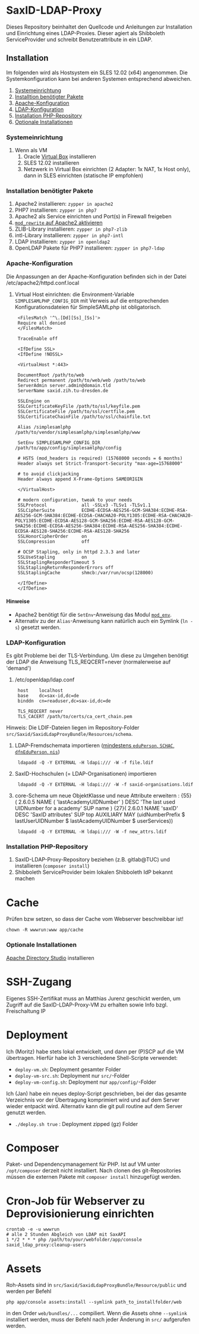 # SaxID-LDAP-Proxy #

Dieses Repository beinhaltet den Quellcode und Anleitungen zur Installation und Einrichtung eines LDAP-Proxies. Dieser agiert als Shibboleth ServiceProvider und schreibt Benutzerattribute in ein LDAP.

## Installation ##

Im folgenden wird als Hostsystem ein SLES 12.02 (x64) angenommen. Die Systemkonfiguration kann bei anderen Systemen entsprechend abweichen.

1. [Systemeinrichtung](#system)
1. [Installtion benötigter Pakete](#pakete)
1. [Apache-Konfiguration](#apache)
1. [LDAP-Konfiguration](#ldap)
1. [Installation PHP-Repository](#php)
1. [Optionale Installationen](#optional)

### <a name="system"></a>Systemeinrichtung ###

1. Wenn als VM
   1. Oracle [Virtual Box](https://www.virtualbox.org/) installieren
   1. SLES 12.02 installieren
   1. Netzwerk in Virtual Box einrichten (2 Adapter: 1x NAT, 1x Host only), dann in SLES einrichten (statische IP empfohlen)

### <a name="pakete"></a>Installation benötigter Pakete ###

1. Apache2 installieren: `zypper in apache2`
1. PHP7 installieren: `zypper in php7`
1. Apache2 als Service einrichten und Port(s) in Firewall freigeben
1. [`mod_rewrite` auf Apache2 aktivieren](http://askubuntu.com/questions/48362/how-to-enable-mod-rewrite-in-apache)
1. ZLIB-Library installieren: `zypper in php7-zlib`
1. intl-Library installieren: `zypper in php7-intl`
1. LDAP installieren: `zypper in openldap2`
1. OpenLDAP Pakete für PHP7 installieren: `zypper in php7-ldap`

### <a name="apache"></a>Apache-Konfiguration ###

Die Anpassungen an der Apache-Konfiguration befinden sich in der Datei
        /etc/apache2/httpd.conf.local

1. Virtual Host einrichten: die Environment-Variable `SIMPLESAMLPHP_CONFIG_DIR` mit Verweis auf die entsprechenden Konfigurationsdateien für SimpleSAMLphp ist obligatorisch.

        <FilesMatch '^\.[Dd][Ss]_[Ss]'>
        Require all denied
        </FilesMatch>

        TraceEnable off

        <IfDefine SSL>
        <IfDefine !NOSSL>

        <VirtualHost *:443>

        DocumentRoot /path/to/web
        Redirect permanent /path/to/web/web /path/to/web
        ServerAdmin server.admin@domain.tld
        ServerName saxid.zih.tu-dresden.de

        SSLEngine on
        SSLCertificateKeyFile /path/to/ssl/keyfile.pem
        SSLCertificateFile /path/to/ssl/certfile.pem
        SSLCertificateChainFile /path/to/ssl/chainfile.txt

        Alias /simplesamlphp /path/to/vendor/simplesamlphp/simplesamlphp/www

        SetEnv SIMPLESAMLPHP_CONFIG_DIR /path/to/app/config/simplesamlphp/config

        # HSTS (mod_headers is required) (15768000 seconds = 6 months)
        Header always set Strict-Transport-Security "max-age=15768000"

        # to avoid clickjacking
        Header always append X-Frame-Options SAMEORIGIN

        </VirtualHost>

        # modern configuration, tweak to your needs
        SSLProtocol             all -SSLv3 -TLSv1 -TLSv1.1
        SSLCipherSuite          ECDHE-ECDSA-AES256-GCM-SHA384:ECDHE-RSA-AES256-GCM-SHA384:ECDHE-ECDSA-CHACHA20-POLY1305:ECDHE-RSA-CHACHA20-POLY1305:ECDHE-ECDSA-AES128-GCM-SHA256:ECDHE-RSA-AES128-GCM-SHA256:ECDHE-ECDSA-AES256-SHA384:ECDHE-RSA-AES256-SHA384:ECDHE-ECDSA-AES128-SHA256:ECDHE-RSA-AES128-SHA256
        SSLHonorCipherOrder     on
        SSLCompression          off

        # OCSP Stapling, only in httpd 2.3.3 and later
        SSLUseStapling          on
        SSLStaplingResponderTimeout 5
        SSLStaplingReturnResponderErrors off
        SSLStaplingCache        shmcb:/var/run/ocsp(128000)

        </IfDefine>
        </IfDefine>


#### Hinweise ####

* Apache2 benötigt für die `SetEnv`-Anweisung das Modul [`mod_env`](http://httpd.apache.org/docs/2.2/mod/mod_env.html).
* Alternativ zu der `Alias`-Anweisung kann natürlich auch ein Symlink (`ln -s`) gesetzt werden.

### <a name="ldap"></a>LDAP-Konfiguration ###

Es gibt Probleme bei der TLS-Verbindung. Um diese zu Umgehen benötigt der LDAP die Anweisung TLS_REQCERT=never (normalerweise auf 'demand')

1. /etc/openldap/ldap.conf

        host	localhost
        base	dc=sax-id,dc=de
        binddn	cn=readuser,dc=sax-id,dc=de

        TLS_REQCERT never
        TLS_CACERT /path/to/certs/ca_cert_chain.pem

Hinweis: Die LDIF-Dateien liegen im Repository-Folder `src/Saxid/SaxidLdapProxyBundle/Resources/schema`.

1. LDAP-Fremdschemata importieren ([mindestens `eduPerson`, `SCHAC`, `dfnEduPerson`, `nis`](https://www.aai.dfn.de/der-dienst/attribute/))

        ldapadd -Q -Y EXTERNAL -H ldapi:/// -W -f file.ldif

1. SaxID-Hochschulen (= LDAP-Organisationen) importieren

        ldapadd -Q -Y EXTERNAL -H ldapi:/// -W -f saxid-organisations.ldif

1. core-Schema um neue ObjektKlasse und neue Attribute erweitern :
{55}( 2.6.0.5 NAME ( 'lastAcademyUIDNumber' ) DESC 'The last used UIDNumber for a academy' SUP name )
{27}( 2.6.0.1 NAME 'saxID' DESC 'SaxID attributes' SUP top AUXILIARY MAY (uidNumberPrefix $ lastUserUIDNumber $ lastAcademyUIDNumber $ userServices))

        ldapadd -Q -Y EXTERNAL -H ldapi:/// -W -f new_attrs.ldif

### <a name="php"></a>Installation PHP-Repository ###

1. SaxID-LDAP-Proxy-Repository beziehen (z.B. gitlab@TUC) und installieren (`composer install`)
1. Shibboleth ServiceProvider beim lokalen Shibboleth IdP bekannt machen

# Cache

Prüfen bzw setzen, so dass der Cache vom Webserver beschreibbar ist!

    chown -R wwwrun:www app/cache

### <a name="optional"></a>Optionale Installationen ###

[Apache Directory Studio](https://directory.apache.org/studio/) installieren

# SSH-Zugang

Eigenes SSH-Zertifikat muss an Matthias Jurenz geschickt werden, um Zugriff auf die SaxID-LDAP-Proxy-VM zu erhalten sowie Info bzgl. Freischaltung IP

# Deployment

Ich (Moritz) habe stets lokal entwickelt, und dann per (P)SCP auf die VM übertragen. Hierfür habe ich 3 verschiedene Shell-Scripte verwendet:

* `deploy-vm.sh`: Deployment gesamter Folder
* `deploy-vm-src.sh`: Deployment nur `src/`-Folder
* `deploy-vm-config.sh`: Deployment nur `app/config/`-Folder

Ich (Jan) habe ein neues deploy-Script geschrieben, bei der das gesamte Verzeichnis vor der Übertragung komprimiert wird und auf dem Server wieder entpackt wird. Alternativ kann die git pull routine auf dem Server genutzt werden.

* `./deploy.sh true` : Deployment zipped (gz) Folder

# Composer

Paket- und Dependencymanagement für PHP. Ist auf VM unter `/opt/composer` derzeit nicht installiert. Nach clonen des git-Repositories müssen die externen Pakete mit `composer install` hinzugefügt werden.

# Cron-Job für Webserver zu Deprovisionierung einrichten

    crontab -e -u wwwrun
    # alle 2 Stunden Abgleich von LDAP mit SaxAPI
    1 */2 * * * php /path/to/your/webfolder/app/console saxid_ldap_proxy:cleanup-users

# Assets

Roh-Assets sind in `src/Saxid/SaxidLdapProxyBundle/Resource/public` und werden per Befehl

    php app/console assets:install --symlink path_to_installfolder/web

in den Order `web/bundles/...` compiliert. Wenn die Assets ohne `--symlink` installiert werden, muss der Befehl nach jeder Änderung in `src/` aufgerufen werden.

